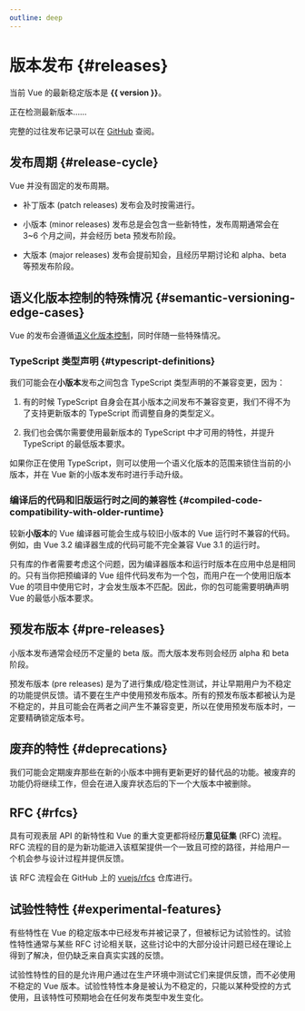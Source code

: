 ```yaml
---
outline: deep
---
```


<script setup>
import { onMounted } from 'vue'

let version = $ref()

onMounted(async () => {
  const res = await fetch('https://api.github.com/repos/vuejs/core/releases?per_page=1')
  version = (await res.json())[0].name
})
</script>

# 版本发布 {#releases}

<p v-if="version">
当前 Vue 的最新稳定版本是 <strong>{{ version }}</strong>。
</p>
<p v-else>
正在检测最新版本……
</p>

完整的过往发布记录可以在 [GitHub](https://github.com/vuejs/core/blob/main/CHANGELOG.md) 查阅。

## 发布周期 {#release-cycle}

Vue 并没有固定的发布周期。

- 补丁版本 (patch releases) 发布会及时按需进行。

- 小版本 (minor releases) 发布总是会包含一些新特性，发布周期通常会在 3~6 个月之间，并会经历 beta 预发布阶段。

- 大版本 (major releases) 发布会提前知会，且经历早期讨论和 alpha、beta 等预发布阶段。

## 语义化版本控制的特殊情况 {#semantic-versioning-edge-cases}

Vue 的发布会遵循[语义化版本控制](https://semver.org/)，同时伴随一些特殊情况。

### TypeScript 类型声明 {#typescript-definitions}

我们可能会在**小版本**发布之间包含 TypeScript 类型声明的不兼容变更，因为：

1. 有的时候 TypeScript 自身会在其小版本之间发布不兼容变更，我们不得不为了支持更新版本的 TypeScript 而调整自身的类型定义。

2. 我们也会偶尔需要使用最新版本的 TypeScript 中才可用的特性，并提升 TypeScript 的最低版本要求。

如果你正在使用 TypeScript，则可以使用一个语义化版本的范围来锁住当前的小版本，并在 Vue 新的小版本发布时进行手动升级。

### 编译后的代码和旧版运行时之间的兼容性 {#compiled-code-compatibility-with-older-runtime}

较新**小版本**的 Vue 编译器可能会生成与较旧小版本的 Vue 运行时不兼容的代码。例如，由 Vue 3.2 编译器生成的代码可能不完全兼容 Vue 3.1 的运行时。

只有库的作者需要考虑这个问题，因为编译器版本和运行时版本在应用中总是相同的。只有当你把预编译的 Vue 组件代码发布为一个包，而用户在一个使用旧版本 Vue 的项目中使用它时，才会发生版本不匹配。因此，你的包可能需要明确声明 Vue 的最低小版本要求。

## 预发布版本 {#pre-releases}

小版本发布通常会经历不定量的 beta 版。而大版本发布则会经历 alpha 和 beta 阶段。

预发布版本 (pre releases) 是为了进行集成/稳定性测试，并让早期用户为不稳定的功能提供反馈。请不要在生产中使用预发布版本。所有的预发布版本都被认为是不稳定的，并且可能会在两者之间产生不兼容变更，所以在使用预发布版本时，一定要精确锁定版本号。

## 废弃的特性 {#deprecations}

我们可能会定期废弃那些在新的小版本中拥有更新更好的替代品的功能。被废弃的功能仍将继续工作，但会在进入废弃状态后的下一个大版本中被删除。

## RFC {#rfcs}

具有可观表层 API 的新特性和 Vue 的重大变更都将经历**意见征集** (RFC) 流程。RFC 流程的目的是为新功能进入该框架提供一个一致且可控的路径，并给用户一个机会参与设计过程并提供反馈。

该 RFC 流程会在 GitHub 上的 [vuejs/rfcs](https://github.com/vuejs/rfcs) 仓库进行。

## 试验性特性 {#experimental-features}

有些特性在 Vue 的稳定版本中已经发布并被记录了，但被标记为试验性的。试验性特性通常与某些 RFC 讨论相关联，这些讨论中的大部分设计问题已经在理论上得到了解决，但仍缺乏来自真实实践的反馈。

试验性特性的目的是允许用户通过在生产环境中测试它们来提供反馈，而不必使用不稳定的 Vue 版本。试验性特性本身是被认为不稳定的，只能以某种受控的方式使用，且该特性可预期地会在任何发布类型中发生变化。
